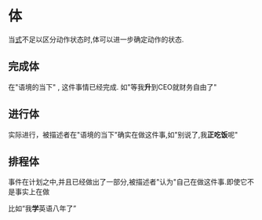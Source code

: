 # 体
当[式](./form.md)不足以区分动作状态时,体可以进一步确定动作的状态.

## 完成体
在"语境的当下" , 这件事情已经完成. 如"等我**升**到CEO就财务自由了"

## 进行体

实际进行，被描述者在"语境的当下"确实在做这件事,如"别说了,我**正吃饭**呢"

## 排程体

事件在计划之中,并且已经做出了一部分,被描述者"认为"自己在做这件事.即使它不是事实上在做

比如“我**学**英语八年了”